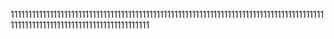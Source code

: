1111111111111111111111111111111111111111111111111111111111111111111111111111111111111111111111111111111111111111111111111111111
